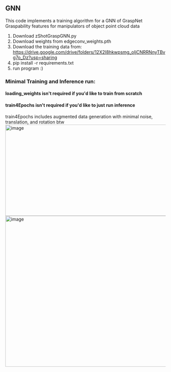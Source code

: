 ##  GNN
This code implements a training algorithm for a GNN of GraspNet Graspability features for manipulators of object point cloud data

1. Download zShotGraspGNN.py
2. Download weights from edgeconv_weights.pth
3. Download the training data from: https://drive.google.com/drive/folders/12X2I8hkwpsmg_oIjCNRRNnyTBvg7o_Dz?usp=sharing
4. pip install -r requirements.txt
5. run program :)

### Minimal Training and Inference run: 

#### loading_weights isn't required if you'd like to train from scratch

#### train4Epochs isn't required if you'd like to just run inference
train4Epochs includes augmented data generation with minimal noise, translation, and rotation btw
<img width="1123" height="287" alt="image" src="https://github.com/user-attachments/assets/bbf256d6-8c3c-4f1a-a473-b7d6abed62ce" />
<img width="509" height="475" alt="image" src="https://github.com/user-attachments/assets/78f5cb6e-2b0e-4b95-a210-32fbda968020" />



